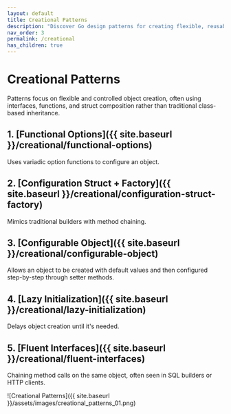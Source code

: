 ```yaml
---
layout: default
title: Creational Patterns
description: "Discover Go design patterns for creating flexible, reusable, and testable object construction logic."
nav_order: 3
permalink: /creational
has_children: true
---
```


# Creational Patterns
Patterns focus on flexible and controlled object creation, often using interfaces, functions, and struct composition rather than traditional class-based inheritance.

## 1. [Functional Options]({{ site.baseurl }}/creational/functional-options)
Uses variadic option functions to configure an object.

## 2. [Configuration Struct + Factory]({{ site.baseurl }}/creational/configuration-struct-factory)
Mimics traditional builders with method chaining.

## 3. [Configurable Object]({{ site.baseurl }}/creational/configurable-object)
Allows an object to be created with default values and then configured step-by-step through setter methods.

## 4. [Lazy Initialization]({{ site.baseurl }}/creational/lazy-initialization)
Delays object creation until it's needed.

## 5. [Fluent Interfaces]({{ site.baseurl }}/creational/fluent-interfaces)
Chaining method calls on the same object, often seen in SQL builders or HTTP clients.

![Creational Patterns]({{ site.baseurl }}/assets/images/creational_patterns_01.png)


